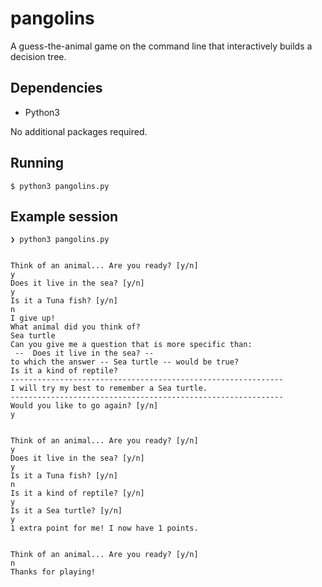 # pangolins

A guess-the-animal game on the command line that interactively builds a decision tree.

## Dependencies

* Python3

No additional packages required.


## Running

```
$ python3 pangolins.py
```

## Example session

```
❯ python3 pangolins.py


Think of an animal... Are you ready? [y/n]
y
Does it live in the sea? [y/n]
y
Is it a Tuna fish? [y/n]
n
I give up!
What animal did you think of?
Sea turtle
Can you give me a question that is more specific than:
 --  Does it live in the sea? --
to which the answer -- Sea turtle -- would be true?
Is it a kind of reptile?
-------------------------------------------------------------
I will try my best to remember a Sea turtle.
-------------------------------------------------------------
Would you like to go again? [y/n]
y


Think of an animal... Are you ready? [y/n]
y
Does it live in the sea? [y/n]
y
Is it a Tuna fish? [y/n]
n
Is it a kind of reptile? [y/n]
y
Is it a Sea turtle? [y/n]
y
1 extra point for me! I now have 1 points.


Think of an animal... Are you ready? [y/n]
n
Thanks for playing!
```

